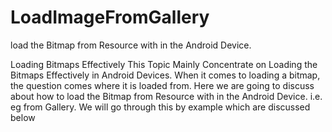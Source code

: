 # LoadImageFromGallery
load the Bitmap from Resource with in the Android Device.

Loading Bitmaps Effectively
This Topic Mainly Concentrate on Loading the Bitmaps Effectively in Android Devices.
When it comes to loading a bitmap, the question comes where it is loaded from. Here we are going to discuss about
how to load the Bitmap from Resource with in the Android Device. i.e. eg from Gallery.
We will go through this by example which are discussed below
